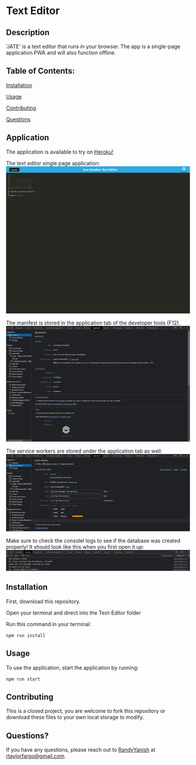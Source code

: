 # Text Editor

## Description

'JATE' is a text editor that runs in your browser. The app is a single-page application PWA and will also function offline.

## Table of Contents:

[Installation](#installation)

[Usage](#usage)

[Contributing](#contributing)

[Questions](#questions)

## Application

The application is available to try on [Heroku!](https://afternoon-crag-68772-a25ff27e0a52.herokuapp.com/)

The text editor single page application:
![Main Page of the JATE application](./Assets/mainPage.png)

The manifest is stored in the application tab of the developer tools (F12).
![manifest.json stored in the application developer tools](./Assets/manifest.png)

The service workers are stored under the application tab as well:
![Service worker stored in the application developer tools](./Assets/serviceWorker.png)

Make sure to check the consolel logs to see if the database was created properly! It should look like this when you first open it up:
![Console reading on first load of the application](./Assets/console.png)

## Installation

First, download this repository.

Open your terminal and direct into the Text-Editor folder

Run this command in your terminal:

```
npm run install
```

## Usage

To use the application, start the application by running: 

```
npm run start
```

## Contributing

This is a closed project, you are welcome to fork this repository or download these files to your own local storage to modify.

## Questions?

If you have any questions, please reach out to [RandyYanish](https://github.com/RandyYanish) at rtaylorfargo@gmail.com.
